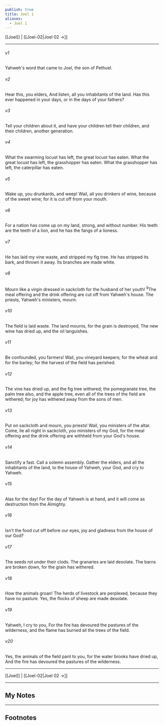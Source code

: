 ```yaml
---
publish: true
title: Joel 1
aliases:
  - Joel 1
---
```


[[Joel]] | [[Joel-02|Joel 02 →]]
***



###### v1 
Yahweh's word that came to Joel, the son of Pethuel. 

###### v2 
Hear this, you elders, And listen, all you inhabitants of the land. Has this ever happened in your days, or in the days of your fathers? 

###### v3 
Tell your children about it, and have your children tell their children, and their children, another generation. 

###### v4 
What the swarming locust has left, the great locust has eaten. What the great locust has left, the grasshopper has eaten. What the grasshopper has left, the caterpillar has eaten. 

###### v5 
Wake up, you drunkards, and weep! Wail, all you drinkers of wine, because of the sweet wine; for it is cut off from your mouth. 

###### v6 
For a nation has come up on my land, strong, and without number. His teeth are the teeth of a lion, and he has the fangs of a lioness. 

###### v7 
He has laid my vine waste, and stripped my fig tree. He has stripped its bark, and thrown it away. Its branches are made white. 

###### v8 
Mourn like a virgin dressed in sackcloth for the husband of her youth! <sup class="versenum mid-line">9</sup>The meal offering and the drink offering are cut off from Yahweh's house. The priests, Yahweh's ministers, mourn. 

###### v10 
The field is laid waste. The land mourns, for the grain is destroyed, The new wine has dried up, and the oil languishes. 

###### v11 
Be confounded, you farmers! Wail, you vineyard keepers; for the wheat and for the barley; for the harvest of the field has perished. 

###### v12 
The vine has dried up, and the fig tree withered; the pomegranate tree, the palm tree also, and the apple tree, even all of the trees of the field are withered; for joy has withered away from the sons of men. 

###### v13 
Put on sackcloth and mourn, you priests! Wail, you ministers of the altar. Come, lie all night in sackcloth, you ministers of my God, for the meal offering and the drink offering are withheld from your God's house. 

###### v14 
Sanctify a fast. Call a solemn assembly. Gather the elders, and all the inhabitants of the land, to the house of Yahweh, your God, and cry to Yahweh. 

###### v15 
Alas for the day! For the day of Yahweh is at hand, and it will come as destruction from the Almighty. 

###### v16 
Isn't the food cut off before our eyes, joy and gladness from the house of our God? 

###### v17 
The seeds rot under their clods. The granaries are laid desolate. The barns are broken down, for the grain has withered. 

###### v18 
How the animals groan! The herds of livestock are perplexed, because they have no pasture. Yes, the flocks of sheep are made desolate. 

###### v19 
Yahweh, I cry to you, For the fire has devoured the pastures of the wilderness, and the flame has burned all the trees of the field. 

###### v20 
Yes, the animals of the field pant to you, for the water brooks have dried up, And the fire has devoured the pastures of the wilderness.

***
[[Joel]] | [[Joel-02|Joel 02 →]]

---
## My Notes

---
## Footnotes
